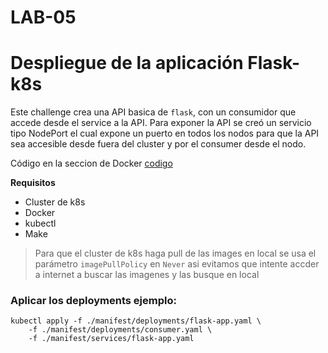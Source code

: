 # LAB-05

# Despliegue de la aplicación Flask-k8s

Este challenge crea una API basica de `flask`, con un consumidor que accede desde el service a la API. Para exponer 
la API se creó un servicio tipo NodePort el cual expone un puerto en todos los nodos para que la API sea accesible 
desde fuera del cluster y por el consumer desde el nodo.

Código en la seccion de Docker [codigo](../../../CLASE-04/Challenge/05/lab-05.md)

**Requisitos**

- Cluster de k8s
- Docker
- kubectl
- Make

> Para que el cluster de k8s haga pull de las images en local se usa el parámetro `imagePullPolicy` en `Never` asi 
> evitamos que intente accder a internet a buscar las imagenes y las busque en local


### Aplicar los deployments ejemplo:

```shell
kubectl apply -f ./manifest/deployments/flask-app.yaml \
    -f ./manifest/deployments/consumer.yaml \
    -f ./manifest/services/flask-app.yaml
```
